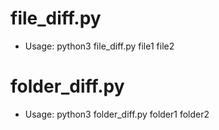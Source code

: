 # file_diff.py
* Usage: python3 file_diff.py file1 file2

# folder_diff.py
* Usage: python3 folder_diff.py folder1 folder2
